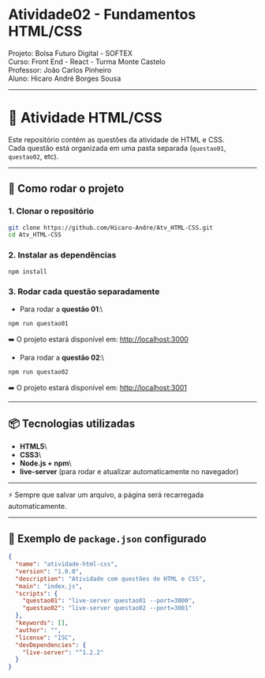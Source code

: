 # Atividade02 - Fundamentos HTML/CSS

Projeto: Bolsa Futuro Digital - SOFTEX  
Curso: Front End - React - Turma Monte Castelo  
Professor: João Carlos Pinheiro  
Aluno: Hicaro André Borges Sousa  

---


# 📘 Atividade HTML/CSS

Este repositório contém as questões da atividade de HTML e CSS.\
Cada questão está organizada em uma pasta separada (`questao01`,
`questao02`, etc).

------------------------------------------------------------------------

## 🚀 Como rodar o projeto

### 1. Clonar o repositório

``` bash
git clone https://github.com/Hicaro-Andre/Atv_HTML-CSS.git
cd Atv_HTML-CSS
```

### 2. Instalar as dependências

``` bash
npm install
```

### 3. Rodar cada questão separadamente

-   Para rodar a **questão 01**:\

``` bash
npm run questao01
```

➡️ O projeto estará disponível em: <http://localhost:3000>

-   Para rodar a **questão 02**:\

``` bash
npm run questao02
```

➡️ O projeto estará disponível em: <http://localhost:3001>

------------------------------------------------------------------------

## 📦 Tecnologias utilizadas

-   **HTML5**\
-   **CSS3**\
-   **Node.js + npm**\
-   **live-server** (para rodar e atualizar automaticamente no
    navegador)

------------------------------------------------------------------------

⚡ Sempre que salvar um arquivo, a página será recarregada
automaticamente.

------------------------------------------------------------------------

## 📑 Exemplo de `package.json` configurado

``` json
{
  "name": "atividade-html-css",
  "version": "1.0.0",
  "description": "Atividade com questões de HTML e CSS",
  "main": "index.js",
  "scripts": {
    "questao01": "live-server questao01 --port=3000",
    "questao02": "live-server questao02 --port=3001"
  },
  "keywords": [],
  "author": "",
  "license": "ISC",
  "devDependencies": {
    "live-server": "^1.2.2"
  }
}
```

